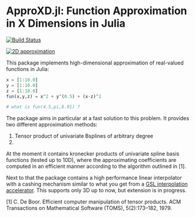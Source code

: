 


# ApproXD.jl: Function Approximation in X Dimensions in Julia 

[![Build Status](https://travis-ci.org/floswald/ApproXD.jl.png?branch=master)](https://travis-ci.org/floswald/ApproXD.jl)

<!-- [![Coverage Status](https://coveralls.io/repos/floswald/BSplines.jl/badge.png)](https://coveralls.io/r/floswald/BSplines.jl) -->


[![2D approximation](https://dl.dropboxusercontent.com/u/109115/BSplines.jl/approx.png)]()

This package implements high-dimensional approximation of real-valued functions in Julia:

```julia
x = [1:10.0]
y = [1:10.0]
z = [1:10.0]
fun(x,y,z) = x^2 + y^(0.5) + (x-z)^2

# what is fun(4.5,pi,8.01) ?
```



The package aims in particular at a fast solution to this problem. It provides two different approximation methods:

1. Tensor product of univariate Bsplines of arbitrary degree
2. 

At the moment it contains kronecker products of univariate spline basis functions (tested up to 10D), where the approximating coefficients are computed in an efficient manner according to the algorithm outlined in [1]. 

Next to that the package contains a high performance linear interpolator with a cashing mechanism similar to what you get from a [GSL interpolation accelerator](https://www.gnu.org/software/gsl/manual/html_node/Index-Look_002dup-and-Acceleration.html). This supports only 3D up to now, but extension is in progress.

[1] C. De Boor. Efficient computer manipulation of tensor products. ACM Transactions on Mathematical Software (TOMS), 5(2):173–182, 1979.

